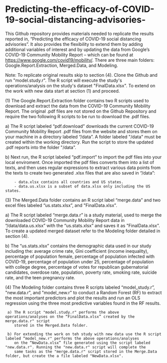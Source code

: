 # Predicting-the-efficacy-of-COVID-19-social-distancing-advisories-

This Github repository provides materials needed to replicate the results reported in, “Predicting the efficacy of COVID-19 social distancing advisories”. It also provides the flexibility to extend them by adding additional variables of interest and by updating the data from Google’s COVID-19 Community Mobility Report – which can be found at https://www.google.com/covid19/mobility/. There are three main folders: Google.Report.Extraction, Merged.Data, and Modeling.

Note: To replicate original results skip to section (4). Clone the Github and run "model.study.r". The R script will execute the 
      study's operations/analysis on the study's dataset "FinalData.xlsx". To extend on the work with new data start at section (1) 
      and proceed.

(1) The Google.Report.Extraction folder contains two R scripts used to download and extract the data from the COVID-19 Community 
    Mobility Report. The original .pdf files are not stored on the Github Repository and require the two following R scripts to 
    be run to download the .pdf files.  

   a) The R script labeled “pdf.download” downloads the current COVID-19 Community Mobility Report .pdf files from the website and 
      stores them on your machine in a directory labeled “/data”. A folder labeled "/data" must be created within the working 
      directory. Run the script to store the updated .pdf reports into the folder "/data". 
      
   b) Next run, the R script labeled “pdf.import” to import the pdf files into your local enviroment. Once imported the pdf files
      converts them into a list of texts, and then uses regular expressions to extract various data points from the texts to create two 
      generated .xlsx files that are also saved in “/data”:  

        - data.xlsx contains all countries and US states. 
        - data.us.xlsx is a subset of data.xlsx only including the US states. 

(3) The Merged.Data folder contains an R script label “merge.data” and two excel files labeled “us.stats.xlsx”, and "FinalData.xlsx". 
    
   a) The R script labeled “merge.data.r” is a study material, used to merge the downloaded COVID-19 Community Mobility Report data in       “/data/data.us.xlsx” with the “us.stats.xlsx” and saves it as "FinalData.xlsx". To create a updated merged dataset refer to the 
      Modeling folder detailed in section (4). 
   
   b) The “us.stats.xlsx” contains the demographic data used in our study including the: average crime rate, Gini coefficient (income 
      inequality), percentage of population female, percentage of population infected with COVID-19, percentage of population under 25, 
      percentage of population with college degree, percentage of votes for republican gubernatorial candidates, overdose rate, 
      population, poverty rate, smoking rate, suicide rate, and the teen pregnancy rate. 

 (4) The Modeling folder contains three R scripts labeled “model_study.r”, "new.data.r", and "model_new.r" to conduct a Random 
     Forest (RF) to extract the most important predictors and plot the results and run an OLS regression using the three most
     predictive variables found in the RF results. 
      
     a) The R script "model.study.r" performs the above operations/analyses on the “FinalData.xlsx” created by the merge.data.r" script 
        stored in the Merged.Data folder. 
     
     b) For extending the work on teh study with new data use the R script labeled “model_new.r" performs the above operations/analyses 
        on the “NewData.xlsx” file generated using the script labeled "new.data.r". Running the "new.data.r" script will complete the 
        same tasks as the "merge.data.r" script stored in the Merge.Data folder, but create the a file labeled "NewData.xlsx".


